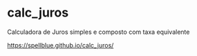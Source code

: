 # calc_juros
Calculadora de Juros simples e composto com taxa equivalente

https://spellblue.github.io/calc_juros/

